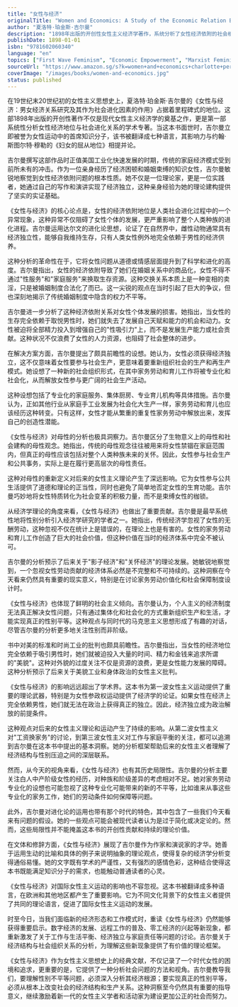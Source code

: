 ```yaml
---
title: "女性与经济"
originalTitle: "Women and Economics: A Study of the Economic Relation Between Men and Women as a Factor in Social Evolution"
author: "夏洛特·珀金斯·吉尔曼"
description: "1898年出版的开创性女性主义经济学著作，系统分析了女性经济依附的社会根源，提出了女性经济独立的理论基础，被誉为可与穆勒《妇女的屈从地位》媲美的重要文献。"
publishDate: 1898-01-01
isbn: "9781602060340"
language: "en"
topics: ["First Wave Feminism", "Economic Empowerment", "Marxist Feminism", "Cultural Critique"]
sourceUrl: "https://www.amazon.sg/s?k=women+and+economics+charlotte+perkins+gilman&tag=inkrupt-22"
coverImage: "/images/books/women-and-economics.jpg"
status: published
---
```


在19世纪末20世纪初的女性主义思想史上，夏洛特·珀金斯·吉尔曼的《女性与经济：男女经济关系研究及其作为社会进化因素的作用》占据着里程碑式的地位。这部1898年出版的开创性著作不仅是现代女性主义经济学的奠基之作，更是第一部系统性分析女性经济地位与社会进化关系的学术专著。当这本书面世时，吉尔曼立即被誉为女性运动中的首席知识分子，该书被翻译成七种语言，其影响力与约翰·斯图尔特·穆勒的《妇女的屈从地位》相提并论。

吉尔曼撰写这部作品时正值美国工业化快速发展的时期，传统的家庭经济模式受到前所未有的冲击。作为一位亲身经历了经济困顿和婚姻束缚的知识女性，吉尔曼敏锐地察觉到女性经济依附问题的根本性质。她不仅是一位理论家，更是一位实践者，她通过自己的写作和演讲实现了经济独立，这种亲身经验为她的理论建构提供了坚实的实证基础。

《女性与经济》的核心论点是，女性的经济依附地位是人类社会进化过程中的一个异常现象，这种异常不仅阻碍了女性个体的发展，更严重影响了整个人类种族的进化进程。吉尔曼运用达尔文的进化论思想，论证了在自然界中，雌性动物通常具有经济独立性，能够自我维持生存，只有人类女性例外地完全依赖于男性的经济供养。

这种分析的革命性在于，它将女性问题从道德或情感层面提升到了科学和进化的高度。吉尔曼指出，女性的经济依附导致了她们在婚姻关系中的商品化，女性不得不通过"性服务"和"家庭服务"来换取生存资源。这种交换关系本质上是一种变相的卖淫，只是被婚姻制度合法化了而已。这一尖锐的观点在当时引起了巨大的争议，但也深刻地揭示了传统婚姻制度中隐含的权力不平等。

吉尔曼进一步分析了这种经济依附关系对女性个体发展的损害。她指出，当女性的生存完全依赖于取悦男性时，她们就失去了发展自己天赋和能力的机会和动力。女性被迫将全部精力投入到增强自己的"性吸引力"上，而不是发展生产能力或社会贡献。这种状况不仅浪费了女性的人力资源，也阻碍了社会整体的进步。

在解决方案方面，吉尔曼提出了颇具前瞻性的设想。她认为，女性必须获得经济独立，这不仅意味着女性要参与社会生产，更意味着要重新组织社会的生产和再生产模式。她设想了一种新的社会组织形式，在其中家务劳动和育儿工作将被专业化和社会化，从而解放女性参与更广阔的社会生产活动。

这种设想包括了专业化的家庭服务、集体厨房、专业育儿机构等具体措施。吉尔曼认为，正如其他行业从家庭手工业发展为社会化大生产一样，家务劳动和育儿也应该经历这种转变。只有这样，女性才能从繁重的重复性家务劳动中解放出来，发挥自己的创造性潜能。

《女性与经济》对母性的分析也极具洞察力。吉尔曼区分了生物意义上的母性和社会建构的母性观念。她指出，传统的母性观念往往被用来将女性禁锢在家庭范围内，但真正的母性应该包括对整个人类种族未来的关怀。因此，女性参与社会生产和公共事务，实际上是在履行更高层次的母性责任。

这种对母性的重新定义对后来的女性主义理论产生了深远影响。它为女性参与公共生活提供了道德和理论的正当性，同时也避免了简单地否定女性的生育功能。吉尔曼巧妙地将女性特质转化为社会变革的积极力量，而不是束缚女性的枷锁。

从经济学理论的角度来看，《女性与经济》也做出了重要贡献。吉尔曼是最早系统性地将性别分析引入经济学研究的学者之一。她指出，传统经济学忽视了女性的无酬劳动，这种忽视不仅在统计上是错误的，在理论上也是有害的。女性的家务劳动和育儿工作创造了巨大的社会价值，但这种价值在当时的经济体系中完全不被认可。

吉尔曼的分析预示了后来关于"影子经济"和"关怀经济"的理论发展。她敏锐地察觉到，一个忽视女性劳动贡献的经济体系必然是不完整和不可持续的。这种洞察在今天看来仍然具有重要的现实意义，特别是在讨论家务劳动价值化和社会保障制度设计时。

《女性与经济》也体现了鲜明的社会主义倾向。吉尔曼认为，个人主义的经济制度无法真正解决女性问题，只有通过集体化和社会化的方式重新组织生产和生活，才能实现真正的性别平等。这种观点与同时代的马克思主义思想形成了有趣的对话，尽管吉尔曼的分析更多地关注性别而非阶级。

书中对美的标准和时尚工业的批判也颇具前瞻性。吉尔曼指出，当女性的经济地位完全依赖于吸引男性时，她们就被迫投入大量的时间、精力和金钱来追求所谓的"美貌"。这种对外貌的过度关注不仅是资源的浪费，更是女性能力发展的障碍。这种分析预示了后来关于美貌工业和身体政治的女性主义批判。

《女性与经济》的影响远远超出了学术界。这本书为第一波女性主义运动提供了重要的理论武器，特别是为女性参政权运动提供了经济学的论证。如果女性在经济上完全依赖男性，她们就无法在政治上获得真正的独立。因此，经济独立成为政治解放的前提条件。

这种观点对后来的女性主义理论和运动产生了持续的影响。从第二波女性主义对"工资换家务"的讨论，到第三波女性主义对工作与家庭平衡的关注，都可以追溯到吉尔曼在这本书中提出的基本洞察。她的分析框架帮助后来的女性主义者理解了经济结构与性别压迫之间的深层联系。

然而，从今天的视角来看，《女性与经济》也有其历史局限性。吉尔曼的分析主要关注白人中产阶级女性的经历，对种族和阶级差异的考虑相对不足。她对家务劳动专业化的设想也可能忽视了这种专业化可能带来的新的不平等，比如谁来从事这些专业化的家务工作，她们的劳动条件如何保障等问题。

此外，吉尔曼对进化论的运用也带有那个时代的特色，其中包含了一些我们今天看来有问题的假设。她的一些观点可能会被现代读者认为是过于简化或决定论的。然而，这些局限性并不能掩盖这本书的开创性贡献和持续的理论价值。

在文体和修辞方面，《女性与经济》展现了吉尔曼作为作家和演说家的才华。她善于运用生动的比喻和具体的例子来说明抽象的理论观点，使得复杂的经济学分析变得通俗易懂。她的文字既有学术的严谨性，又有强烈的感情色彩，这种结合使得这本书既能满足知识分子的需求，也能触动普通读者的心灵。

《女性与经济》对国际女性主义运动的影响也不容忽视。这本书被翻译成多种语言，在欧洲和其他地区都产生了重要影响。它为不同文化背景下的女性主义者提供了共同的理论语言，促进了国际女性主义运动的发展。

时至今日，当我们面临新的经济形态和工作模式时，重读《女性与经济》仍然能够获得重要启示。数字经济的发展、远程工作的普及、零工经济的兴起等新现象，都重新激发了关于工作与生活平衡、经济独立与家庭责任等问题的讨论。吉尔曼关于经济结构与社会组织关系的分析，为理解这些新现象提供了有价值的理论框架。

《女性与经济》作为女性主义思想史上的经典文献，不仅记录了一个时代女性的困境和追求，更重要的是，它提供了一种分析社会问题的方法和视角。吉尔曼教导我们，要理解性别不平等问题，必须深入分析其经济根源；要实现真正的性别平等，必须从根本上改变社会的经济结构和生产关系。这种洞察至今仍然具有重要的指导意义，继续激励着新一代的女性主义学者和活动家为建设更加公正的社会而努力。